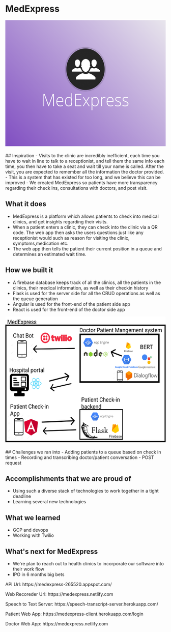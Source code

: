 # MedExpress

<p align="center">
  <img width="auto" height="400" src="MedExpressLogo.png">
</p>
## Inspiration
- Visits to the clinic are incredibly inefficient, each time you have to wait in line to talk to a receptionist, and tell them the same info each time, you then have to take a seat and wait till your name is called. After the visit, you are expected to remember all the information the doctor provided.
- This is a system that has existed for too long, and we believe this can be improved
- We created MedExpress so patients have more transparency regarding their check ins, consultations with doctors, and post visit.

## What it does
- MedExpress is a platform which allows patients to check into medical clinics, and get insights regarding their visits.
- When a patient enters a clinic, they can check into the clinic via a QR code. The web app then asks the users questions just like any receptionist would such as reason for visiting the clinic, symptoms,medication etc.
- The web app then tells the patient their current position in a queue and determines an estimated wait time.

## How we built it
- A firebase database keeps track of all the clinics, all the patients in the clinics, their medical information, as well as their checkin history
- Flask is used for the server side for all the CRUD operations as well as the queue generation
- Angular is used for the front-end of the patient side app
- React is used for the front-end of the doctor side app

<p align="center">
  <img width="auto" height="400" src="tech-stack.png">
</p>
## Challenges we ran into
- Adding patients to a queue based on check in times
- Recording and transcribing doctor/patient conversation
- POST request

## Accomplishments that we are proud of
- Using such a diverse stack of technologies to work together in a tight deadline
- Learning several new technologies

## What we learned
- GCP and devops
- Working with Twilio

## What's next for MedExpress
- We're plan to reach out to health clinics to incorporate our software into their work flow
- IPO in 6 months big bets

<p>API Url: https://medexpress-265520.appspot.com/<p>
<p>Web Recoreder Url: https://medexpress.netlify.com<p>
<p>Speech to Text Server: https://speech-transcript-server.herokuapp.com/<p>
<p>Patient Web App: https://medexpress-client.herokuapp.com/login</p>
<p>Doctor Web App: https://medexpress.netlify.com </p>
